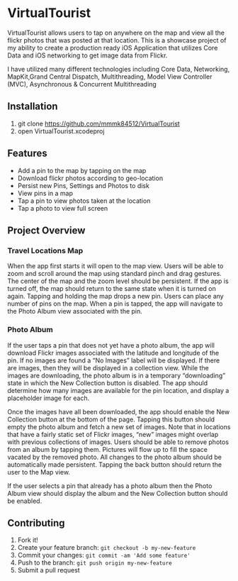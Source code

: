# VirtualTourist

VirtualTourist allows users to tap on anywhere on the map and view all the flickr photos that was posted at that location. This is a showcase project of my ability to create a production ready iOS Application that utilizes Core Data and iOS networking to get image data from Flickr. 

I have utilized many different technologies including Core Data, Networking, MapKit,Grand Central Dispatch, Multithreading, Model View Controller (MVC), Asynchronous & Concurrent Multithreading

## Installation

1. git clone https://github.com/mmmk84512/VirtualTourist
2. open VirtualTourist.xcodeproj

## Features
- Add a pin to the map by tapping on the map
- Download flickr photos according to geo-location
- Persist new Pins, Settings and Photos to disk
- View pins in a map
- Tap a pin to view photos taken at the location
- Tap a photo to view full screen

## Project Overview

### Travel Locations Map

When the app first starts it will open to the map view. Users will be able to zoom and scroll around the map using standard pinch and drag gestures. The center of the map and the zoom level should be persistent. If the app is turned off, the map should return to the same state when it is turned on again. Tapping and holding the map drops a new pin. Users can place any number of pins on the map. When a pin is tapped, the app will navigate to the Photo Album view associated with the pin.

### Photo Album

If the user taps a pin that does not yet have a photo album, the app will download Flickr images associated with the latitude and longitude of the pin. If no images are found a “No Images” label will be displayed. If there are images, then they will be displayed in a collection view. While the images are downloading, the photo album is in a temporary “downloading” state in which the New Collection button is disabled. The app should determine how many images are available for the pin location, and display a placeholder image for each.

Once the images have all been downloaded, the app should enable the New Collection button at the bottom of the page. Tapping this button should empty the photo album and fetch a new set of images. Note that in locations that have a fairly static set of Flickr images, “new” images might overlap with previous collections of images. Users should be able to remove photos from an album by tapping them. Pictures will flow up to fill the space vacated by the removed photo. All changes to the photo album should be automatically made persistent. Tapping the back button should return the user to the Map view.

If the user selects a pin that already has a photo album then the Photo Album view should display the album and the New Collection button should be enabled.

## Contributing

1. Fork it!
2. Create your feature branch: `git checkout -b my-new-feature`
3. Commit your changes: `git commit -am 'Add some feature'`
4. Push to the branch: `git push origin my-new-feature`
5. Submit a pull request
